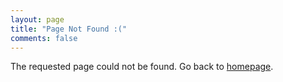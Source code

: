 ```yaml
---
layout: page
title: "Page Not Found :("
comments: false
---
```

The requested page could not be found. Go back to [homepage](/).

